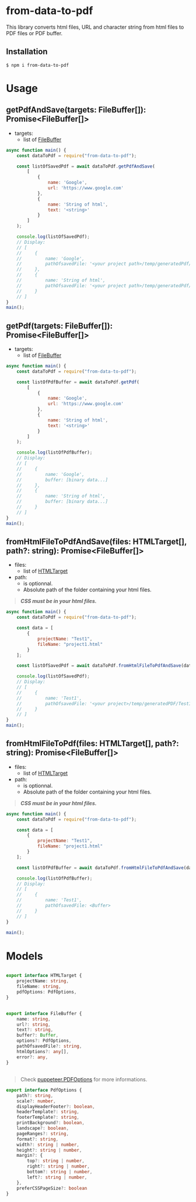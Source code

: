 # from-data-to-pdf
This library converts html files, URL and character string from html files to PDF files or PDF buffer.

## Installation
```$ npm i from-data-to-pdf```

# Usage

## getPdfAndSave(targets: FileBuffer[]): Promise<FileBuffer[]>
-   targets:
    * list of [FileBuffer](#<FileBuffer>)

```js
async function main() {
    const dataToPdf = require("from-data-to-pdf");

    const listOfSavedPdf = await dataToPdf.getPdfAndSave(
        [
            {
                name: 'Google',
                url: 'https://www.google.com'
            },
            {
                name: 'String of html',
                text: '<string>'
            }
        ]
    );

    console.log(listOfSavedPdf);
    // Display:
    // [
    //     {
    //         name: 'Google',
    //         pathOfsavedFile: '<your project path>/temp/generatedPdf/Google1614854566504.pdf',
    //     },
    //     {
    //         name: 'String of html',
    //         pathOfsavedFile: '<your project path>/temp/generatedPdf/Strin-of-html1614854568915.pdf',
    //     }
    // ]
}
main();
```

## getPdf(targets: FileBuffer[]): Promise<FileBuffer[]>
-   targets:
    * list of [FileBuffer](#<FileBuffer>)

```js
async function main() {
    const dataToPdf = require("from-data-to-pdf");

    const listOfPdfBuffer = await dataToPdf.getPdf(
        [
            {
                name: 'Google',
                url: 'https://www.google.com'
            },
            {
                name: 'String of html',
                text: '<string>'
            }
        ]
    );

    console.log(listOfPdfBuffer);
    // Display:
    // [
    //     {
    //         name: 'Google',
    //         buffer: [binary data...]
    //     },
    //     {
    //         name: 'String of html',
    //         buffer: [binary data...]
    //     }
    // ]
}
main();
```

## fromHtmlFileToPdfAndSave(files: HTMLTarget[], path?: string): Promise<FileBuffer[]>
-   files:
    * list of [HTMLTarget](#<HTMLTarget>)
-   path: 
    * is optionnal.
    * Absolute path of the folder containing your html files.

> ***CSS must be in your html files.***

```js
async function main() {
    const dataToPdf = require("from-data-to-pdf");

    const data = [
        {
            projectName: "Test1",
            fileName: "project1.html"
        }
    ];

    const listOfSavedPdf = await dataToPdf.fromHtmlFileToPdfAndSave(data);

    console.log(listOfSavedPdf);
    // Display:
    // [
    //     {
    //         name: 'Test1',
    //         pathOfsavedFile: '<your project>/temp/generatedPDF/Test11614887750982.pdf'
    //     }
    // ]
}
main();
```

## fromHtmlFileToPdf(files: HTMLTarget[], path?: string): Promise<FileBuffer[]>
-   files:
    * list of [HTMLTarget](#<HTMLTarget>)
-   path: 
    * is optionnal.
    * Absolute path of the folder containing your html files.

> ***CSS must be in your html files.***

```js
async function main() {
    const dataToPdf = require("from-data-to-pdf");

    const data = [
        {
            projectName: "Test1",
            fileName: "project1.html"
        }
    ];

    const listOfPdfBuffer = await dataToPdf.fromHtmlFileToPdfAndSave(data);

    console.log(listOfPdfBuffer);
    // Display:
    // [
    //     {
    //         name: 'Test1',
    //         pathOfsavedFile: <Buffer>
    //     }
    // ]
}

main();
```

# Models

## <HTMLTarget>
```ts
export interface HTMLTarget {
    projectName: string,
    fileName: string,
    pdfOptions: PdfOptions,
}
``` 

## <FileBuffer>
```ts
export interface FileBuffer {
    name: string,
    url?: string,
    text?: string,
    buffer?: Buffer,
    options?: PdfOptions,
    pathOfsavedFile?: string,
    htmlOptions?: any[],
    error?: any,
}
``` 

## <PdfOptions>

> Check [puppeteer.PDFOptions](https://pptr.dev/#?product=Puppeteer&version=v8.0.0&show=api-pagepdfoptions) for more informations.

```ts
export interface PdfOptions {
    path?: string,
    scale?: number,
    displayHeaderFooter?: boolean,
    headerTemplate?: string,
    footerTemplate?: string,
    printBackground?: boolean,
    landscape?: boolean,
    pageRanges?: string,
    format?: string,
    width?: string | number,
    height?: string | number,
    margin?: {
        top?: string | number,
        right?: string | number,
        bottom?: string | number,
        left?: string | number,
    },
    preferCSSPageSize?: boolean
}
``` 